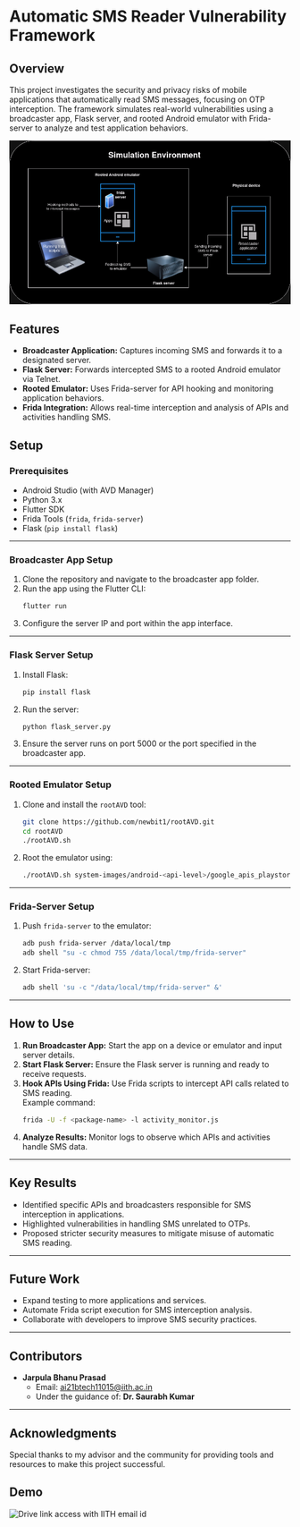# **Automatic SMS Reader Vulnerability Framework**  

## **Overview**  
This project investigates the security and privacy risks of mobile applications that automatically read SMS messages, focusing on OTP interception. The framework simulates real-world vulnerabilities using a broadcaster app, Flask server, and rooted Android emulator with Frida-server to analyze and test application behaviors. 

![Architecture diagram](./images/architecture.png)

## **Features**  
- **Broadcaster Application:** Captures incoming SMS and forwards it to a designated server.  
- **Flask Server:** Forwards intercepted SMS to a rooted Android emulator via Telnet.  
- **Rooted Emulator:** Uses Frida-server for API hooking and monitoring application behaviors.  
- **Frida Integration:** Allows real-time interception and analysis of APIs and activities handling SMS.  

## **Setup**  

### **Prerequisites**  
- Android Studio (with AVD Manager)  
- Python 3.x  
- Flutter SDK  
- Frida Tools (`frida`, `frida-server`)  
- Flask (`pip install flask`)  

---

### **Broadcaster App Setup**  
1. Clone the repository and navigate to the broadcaster app folder.  
2. Run the app using the Flutter CLI:  
   ```bash
   flutter run
   ```  
3. Configure the server IP and port within the app interface.  

---

### **Flask Server Setup**  
1. Install Flask:  
   ```bash
   pip install flask
   ```  
2. Run the server:  
   ```bash
   python flask_server.py
   ```  
3. Ensure the server runs on port 5000 or the port specified in the broadcaster app.  

---

### **Rooted Emulator Setup**  
1. Clone and install the `rootAVD` tool:  
   ```bash
   git clone https://github.com/newbit1/rootAVD.git  
   cd rootAVD  
   ./rootAVD.sh  
   ```  
2. Root the emulator using:  
   ```bash
   ./rootAVD.sh system-images/android-<api-level>/google_apis_playstore/<arch>/ramdisk.img  
   ```  

---

### **Frida-Server Setup**  
1. Push `frida-server` to the emulator:  
   ```bash
   adb push frida-server /data/local/tmp  
   adb shell "su -c chmod 755 /data/local/tmp/frida-server"  
   ```  
2. Start Frida-server:  
   ```bash
   adb shell 'su -c "/data/local/tmp/frida-server" &'  
   ```  

---

## **How to Use**  
1. **Run Broadcaster App:** Start the app on a device or emulator and input server details.  
2. **Start Flask Server:** Ensure the Flask server is running and ready to receive requests.  
3. **Hook APIs Using Frida:** Use Frida scripts to intercept API calls related to SMS reading.  
   Example command:  
   ```bash
   frida -U -f <package-name> -l activity_monitor.js  
   ```  
4. **Analyze Results:** Monitor logs to observe which APIs and activities handle SMS data.  

---

## **Key Results**  
- Identified specific APIs and broadcasters responsible for SMS interception in applications.  
- Highlighted vulnerabilities in handling SMS unrelated to OTPs.  
- Proposed stricter security measures to mitigate misuse of automatic SMS reading.  

---

## **Future Work**  
- Expand testing to more applications and services.  
- Automate Frida script execution for SMS interception analysis.  
- Collaborate with developers to improve SMS security practices.  

---

## **Contributors**  
- **Jarpula Bhanu Prasad**  
  - Email: [ai21btech11015@iith.ac.in](mailto:ai21btech11015@iith.ac.in)  
  - Under the guidance of: **Dr. Saurabh Kumar**  

---

## **Acknowledgments**  
Special thanks to my advisor and the community for providing tools and resources to make this project successful.   

## **Demo**
![Drive link access with IITH email id](https://drive.google.com/drive/folders/1PyGqz-f3Bp-9Ebn_3u1Dab8XSIeAbPz_?usp=sharing)